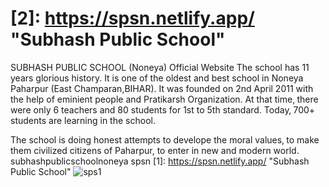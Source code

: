 # [2]: https://spsn.netlify.app/ "Subhash Public School"
SUBHASH PUBLIC SCHOOL (Noneya) Official Website
The school has 11 years glorious history. It is one of the oldest and best school in Noneya Paharpur (East Champaran,BIHAR). It was founded on 2nd April 2011 with the help of eminient people and Pratikarsh Organization. At that time‚ there were only 6 teachers and 80 students for 1st to 5th standard. Today‚ 700+ students are learning in the school.

The school is doing honest attempts to develope the moral values‚ to make them civilized citizens of Paharpur, to enter in new and modern world.
subhashpublicschoolnoneya
spsn
[1]: https://spsn.netlify.app/ "Subhash Public School"
![sps1](https://user-images.githubusercontent.com/110540811/216284165-14791f6c-48b9-4ed3-91ee-6ae613455d4e.PNG)
